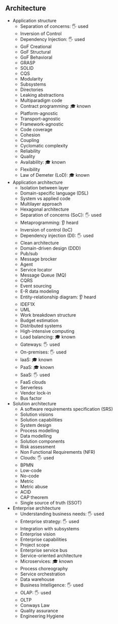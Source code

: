 ## Architecture

- Application structure
  - Separation of concerns: 🖐️ used
  - Inversion of Control
  - Dependency Injection: 🖐️ used
  - GoF Creational
  - GoF Structural
  - GoF Behavioral
  - GRASP
  - SOLID
  - CQS
  - Modularity
  - Subsystems
  - Directories
  - Leaking abstractions
  - Multiparadigm code
  - Contract programming: 🎓 known
  - Platform-agnostic
  - Transport-agnostic
  - Framework-agnostic
  - Code coverage
  - Cohesion
  - Coupling
  - Cyclomatic complexity
  - Reliability
  - Quality
  - Availability: 🎓 known
  - Flexibility
  - Law of Demeter (LoD): 🎓 known
- Application architecture
  - Isolation between layer
  - Domain-specific language (DSL)
  - System vs applied code
  - Multilayer approach
  - Hexagonal architecture
  - Separation of concerns (SoC): 🖐️ used
  - Metaprogramming: 👂 heard
  - Inversion of control (IoC)
  - Dependency injection (DI): 🖐️ used
  - Clean architecture
  - Domain-driven design (DDD)
  - Pub/sub
  - Message brocker
  - Agent
  - Service locator
  - Message Queue (MQ)
  - CQRS
  - Event sourcing
  - E-R data modeling
  - Entity-relationship diagram: 👂 heard
  - IDEF1X
  - UML
  - Work breakdown structure
  - Budget estimation
  - Distributed systems
  - High-intensive computing
  - Load balancing: 🎓 known
  - Gateways: 🖐️ used
  - On-premises: 🖐️ used
  - IaaS: 🎓 known
  - PaaS: 🎓 known
  - SaaS: 🖐️ used
  - FaaS clouds
  - Serverless
  - Vendor lock-in
  - Bus factor
- Solution architecture
  - A software requirements specification (SRS)
  - Solution visions
  - Solution capabilities
  - System design
  - Process modelling
  - Data modelling
  - Solution components
  - Risk assessment
  - Non Functional Requirements (NFR)
  - Clouds: 🖐️ used
  - BPMN
  - Low-code
  - No-code
  - Metric
  - Metric abuse
  - ACID
  - CAP theorem
  - Single source of truth (SSOT)
- Enterprise architecture
  - Understanding business needs: 🖐️ used
  - Enterprise strategy: 🖐️ used
  - Integration with subsystems
  - Enterprise vision
  - Enterprise capabilities
  - Project scope
  - Enterprise service bus
  - Service-oriented architecture
  - Microservices: 🎓 known
  - Process choreography
  - Service orchestration
  - Data warehouse
  - Business Intelligence: 🖐️ used
  - OLAP: 🖐️ used
  - OLTP
  - Conways Law
  - Quality assurance
  - Engineering Hygiene
